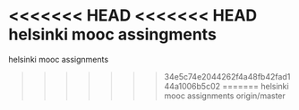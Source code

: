 <<<<<<< HEAD
<<<<<<< HEAD
helsinki mooc assingments
=======
helsinki mooc assignments
>>>>>>> 34e5c74e2044262f4a48fb42fad144a1006b5c02
=======
helsinki mooc assignments
>>>>>>> origin/master
